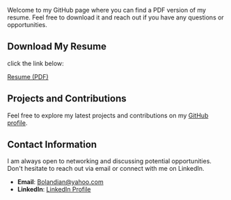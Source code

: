Welcome to my GitHub page where you can find a PDF version of my resume. Feel free to download it and reach out if you have any questions or opportunities.

## Download My Resume

click the link below:

[Resume (PDF)](https://github.com/BolandianBolandian/MyResume/blob/main/Resume%20PDF/MohammadSadeq-Bolandian-Resume.pdf)

## Projects and Contributions

Feel free to explore my latest projects and contributions on my [GitHub profile](https://github.com/BolandianBolandian#my-latest-projects).

## Contact Information
I am always open to networking and discussing potential opportunities. 
Don't hesitate to reach out via email or connect with me on LinkedIn.<br>
- **Email**: [Bolandian@yahoo.com](mailto:youremail@example.com)
- **LinkedIn**: [LinkedIn Profile](https://www.linkedin.com/in/mohammadsadeq-bolandian)




